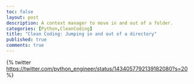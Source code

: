```yaml
---
toc: false
layout: post
description: A context manager to move in and out of a folder.
categories: [Python,CleanCoding]
title: "Clean Coding: Jumping in and out of a directory"
published: true
comments: true
---
```

{% twitter https://twitter.com/python_engineer/status/1434057792139182080?s=20 %}

